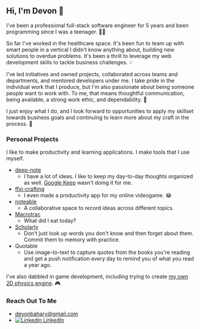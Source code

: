 ## Hi, I'm Devon 👋

I've been a professional full-stack software engineer for 5 years and been programming since I was a teenager. 👨‍💻

So far I've worked in the healthcare space. It's been fun to team up with smart people in a vertical I didn't know anything about, building new solutions to overdue problems. It's been a thrill to leverage my web development skills to tackle business challenges. 💡

I've led initiatives and owned projects, collaborated across teams and departments, and mentored developers under me. I take pride in the individual work that I produce, but I'm also passionate about being someone people want to work with. To me, that means thoughtful communication, being available, a strong work ethic, and dependability. 🤝

I just enjoy what I do, and I look forward to opportunities to apply my skillset towards business goals and continuing to learn more about my craft in the process. 🙌

### Personal Projects
I like to make productivity and learning applications. I make tools that I use myself.
* [deep-note](https://github.com/devonbahary/deep-note)
    * I have a lot of ideas. I like to keep my day-to-day thoughts organized as well. [Google Keep](https://keep.google.com/) wasn't doing it for me.
* [ffxi-crafting](https://github.com/devonbahary/ffxi-crafting)
    * I even made a productivity app for my online videogame. 😂
* [noteable](https://github.com/devonbahary/noteable)
    * A collaborative space to record ideas across different topics.
* [Macrotrac](https://github.com/devonbahary/macrotrac-redux)
    * What did I eat today?
* [Scholarly](https://github.com/devonbahary/scholarly)
    * Don't just look up words you don't know and then forget about them. Commit them to memory with practice.
* Quotable
    * Use image-to-text to capture quotes from the books you're reading and get a push notification every day to remind you of what you read a year ago.

I've also dabbled in game development, including trying to create [my own 2D physics engine](https://github.com/devonbahary/2d-physics). 🎮

### Reach Out To Me
* devonbahary@gmail.com
* [![Linkedin](https://i.stack.imgur.com/gVE0j.png) LinkedIn](https://www.linkedin.com/in/devonbahary/)
